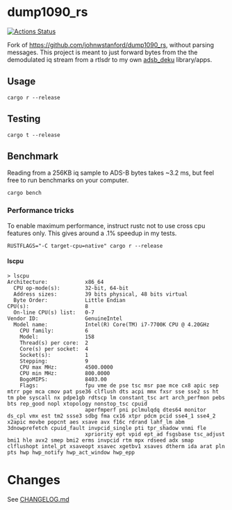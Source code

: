 # dump1090_rs
[![Actions Status](https://github.com/wcampbell0x2a/dump1090_rs/workflows/CI/badge.svg)](https://github.com/wcampbell0x2a/dump1090_rs/actions)

Fork of https://github.com/johnwstanford/dump1090_rs, without parsing messages.
This project is meant to just forward bytes from the the demodulated iq stream from a rtlsdr to my own [adsb_deku](https://github.com/wcampbell0x2a/adsb_deku) library/apps.

## Usage

```
cargo r --release
```

## Testing
```
cargo t --release
```

## Benchmark

Reading from a 256KB iq sample to ADS-B bytes takes ~3.2 ms, but feel free to run benchmarks on your computer.
```
cargo bench
```

### Performance tricks

To enable maximum performance, instruct rustc not to use cross cpu features only.
This gives around a .1% speedup in my tests.
```
RUSTFLAGS="-C target-cpu=native" cargo r --release
```

#### lscpu
```
> lscpu
Architecture:            x86_64
  CPU op-mode(s):        32-bit, 64-bit
  Address sizes:         39 bits physical, 48 bits virtual
  Byte Order:            Little Endian
CPU(s):                  8
  On-line CPU(s) list:   0-7
Vendor ID:               GenuineIntel
  Model name:            Intel(R) Core(TM) i7-7700K CPU @ 4.20GHz
    CPU family:          6
    Model:               158
    Thread(s) per core:  2
    Core(s) per socket:  4
    Socket(s):           1
    Stepping:            9
    CPU max MHz:         4500.0000
    CPU min MHz:         800.0000
    BogoMIPS:            8403.00
    Flags:               fpu vme de pse tsc msr pae mce cx8 apic sep mtrr pge mca cmov pat pse36 clflush dts acpi mmx fxsr sse sse2 ss ht tm pbe syscall nx pdpe1gb rdtscp lm constant_tsc art arch_perfmon pebs bts rep_good nopl xtopology nonstop_tsc cpuid
                         aperfmperf pni pclmulqdq dtes64 monitor ds_cpl vmx est tm2 ssse3 sdbg fma cx16 xtpr pdcm pcid sse4_1 sse4_2 x2apic movbe popcnt aes xsave avx f16c rdrand lahf_lm abm 3dnowprefetch cpuid_fault invpcid_single pti tpr_shadow vnmi fle
                         xpriority ept vpid ept_ad fsgsbase tsc_adjust bmi1 hle avx2 smep bmi2 erms invpcid rtm mpx rdseed adx smap clflushopt intel_pt xsaveopt xsavec xgetbv1 xsaves dtherm ida arat pln pts hwp hwp_notify hwp_act_window hwp_epp
```

# Changes
See [CHANGELOG.md](https://github.com/wcampbell0x2a/dump1090_rs/blob/master/CHANGELOG.md)
